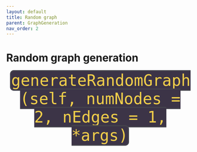 ```yaml
---
layout: default
title: Random graph
parent: GraphGeneration
nav_order: 2
---
```


# Random graph generation
<p style="text-align: center;">
<span style="color: #f2cf4a; background-color: #3c3447; border-style: solid; border-color: #44434c; border-radius: 0.25em; font-family: Monospace; font-size: 3em;">generateRandomGraph(self, numNodes = 2, nEdges = 1, *args)</span>
</p>
